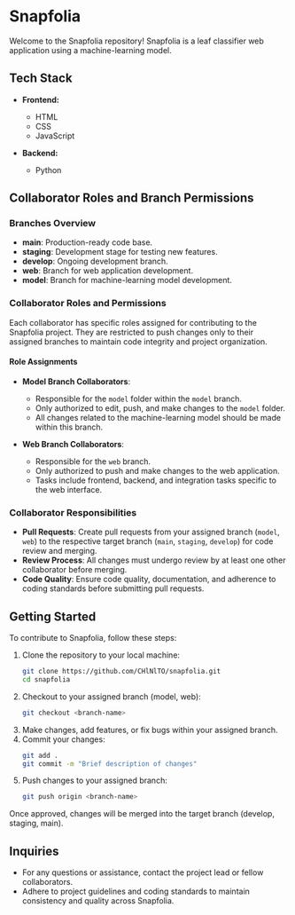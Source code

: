 # Snapfolia

Welcome to the Snapfolia repository! Snapfolia is a leaf classifier web application using a machine-learning model.

## Tech Stack

- **Frontend:**
  - HTML
  - CSS
  - JavaScript

- **Backend:**
  - Python

## Collaborator Roles and Branch Permissions

### Branches Overview

- **main**: Production-ready code base.
- **staging**: Development stage for testing new features.
- **develop**: Ongoing development branch.
- **web**: Branch for web application development.
- **model**: Branch for machine-learning model development.

### Collaborator Roles and Permissions

Each collaborator has specific roles assigned for contributing to the Snapfolia project. They are restricted to push changes only to their assigned branches to maintain code integrity and project organization.

#### Role Assignments

- **Model Branch Collaborators**:
  - Responsible for the `model` folder within the `model` branch.
  - Only authorized to edit, push, and make changes to the `model` folder.
  - All changes related to the machine-learning model should be made within this branch.

- **Web Branch Collaborators**:
  - Responsible for the `web` branch.
  - Only authorized to push and make changes to the web application.
  - Tasks include frontend, backend, and integration tasks specific to the web interface.

### Collaborator Responsibilities

- **Pull Requests**: Create pull requests from your assigned branch (`model`, `web`) to the respective target branch (`main`, `staging`, `develop`) for code review and merging.
- **Review Process**: All changes must undergo review by at least one other collaborator before merging.
- **Code Quality**: Ensure code quality, documentation, and adherence to coding standards before submitting pull requests.

## Getting Started

To contribute to Snapfolia, follow these steps:

1. Clone the repository to your local machine:
   ```bash
   git clone https://github.com/CHlNlTO/snapfolia.git
   cd snapfolia
2. Checkout to your assigned branch (model, web):
   ```bash
   git checkout <branch-name>
3. Make changes, add features, or fix bugs within your assigned branch.
4. Commit your changes:
   ```bash
   git add .
   git commit -m "Brief description of changes"
5. Push changes to your assigned branch:
   ```bash
   git push origin <branch-name>
Once approved, changes will be merged into the target branch (develop, staging, main).

## Inquiries
- For any questions or assistance, contact the project lead or fellow collaborators.
- Adhere to project guidelines and coding standards to maintain consistency and quality across Snapfolia.
